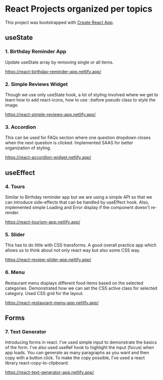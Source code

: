 # React Projects organized per topics

This project was bootstrapped with [Create React App](https://github.com/facebook/create-react-app).

## useState

### 1. Birthday Reminder App

Update useState array by removing single or all items.

https://react-birthday-reminder-app.netlify.app/

### 2. Simple Reviews Widget

Though we use only useState hook, a lot of styling involved where we get to learn how to add react-icons, how to use ::before pseudo class to style the image.

https://react-simple-reviews-app.netlify.app/

### 3. Accordion

This can be used for FAQs section where one question dropdown closes when the next question is clicked. Implemented SAAS for better organization of styling.

https://react-accordion-widget.netlify.app/

## useEffect

### 4. Tours

Similar to Birthday reminder app but we are using a simple API so that we can introduce side-effects that can be handled by useEffect hook.
Also, implemented simple Loading and Error display if the component doesn't re-render.

https://react-tourism-app.netlify.app/

### 5. Slider

This has to do little with CSS transforms. A good overall practice app which allows us to think about not only react way but also some CSS way.

https://react-review-slider-app.netlify.app/

### 6. Menu

Restaurant menu displays different food items based on the selected categories. Demonstrated how we can set the CSS active class for selected category. Used CSS grid for the layout.

https://react-restaurant-menu-app.netlify.app/

## Forms

### 7. Text Generator

Introducing forms in react. I've used simple input to demonstrate the basics of the form. I've also used useRef hook to highlight the input (focus) when app loads. You can generate as many paragraphs as you want and then copy with a button click. To make the copy possible, I've used a react library react-copy-to-clipboard.

https://react-text-generator-app.netlify.app/
